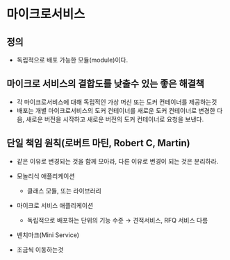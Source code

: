 # 마이크로서비스

## 정의  
* 독립적으로 배포 가능한 모듈(module)이다.

## 마이크로 서비스의 결합도를 낮출수 있는 좋은 해결책
* 각 마이크로서비스에 대해 독립적인 가상 머신 또는 도커 컨테이너를 제공하는것
* 배포는 개별 마이크로서비스의 도커 컨테이너를 새로운 도커 컨테이너로 변경한 다음, 새로운 버전을 시작하고 새로운 버전의 도커 컨테이너로 요청을 보낸다.

## 단일 책임 원칙(로버트 마틴, Robert C, Martin)
* 같은 이유로 변경되는 것을 함께 모아라, 다른 이유로 변경이 되는 것은 분리하라.
* 모놀리식 애플리케이션
    * 클래스 모듈, 또는 라이브러리
* 마이크로 서비스 애플리케이션
    * 독립적으로 배포하는 단위의 기능 수준 → 견적서비스, RFQ 서비스 다름

* 벤치마크(Mini Service)
* 조금씩 이동하는것